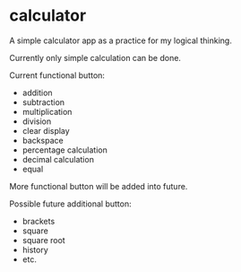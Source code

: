 # calculator

A simple calculator app as a practice for my logical thinking.

Currently only simple calculation can be done.

Current functional button:
- addition
- subtraction
- multiplication
- division
- clear display
- backspace
- percentage calculation
- decimal calculation
- equal

More functional button will be added into future.

Possible future additional button:
- brackets
- square
- square root
- history
- etc.
